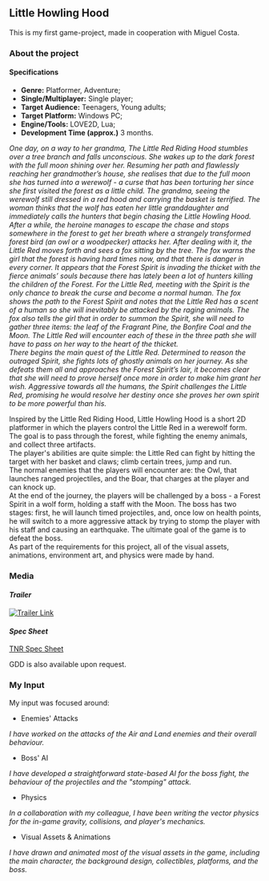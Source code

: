## Little Howling Hood

This is my first game-project, made in cooperation with Miguel Costa.

### **About the project** 

#### **Specifications**

+ **Genre:** Platformer, Adventure;
+ **Single/Multiplayer:** Single player;
+ **Target Audience:** Teenagers, Young adults;
+ **Target Platform:** Windows PC;
+ **Engine/Tools:** LOVE2D, Lua;
+ **Development Time (approx.)** 3 months.

*One day, on a way to her grandma, The Little Red Riding Hood stumbles over a tree branch and falls unconscious. She wakes up to the dark forest with the full moon shining over her. Resuming her path and flawlessly reaching her grandmother’s house, she realises that due to the full moon she has turned into a werewolf - a curse that has been torturing her since she first visited the forest as a little child. The grandma, seeing the werewolf still dressed in a red hood and carrying the basket is terrified. The woman thinks that the wolf has eaten her little granddaughter and immediately calls the hunters that begin chasing the Little Howling Hood.  
After a while, the heroine manages to escape the chase and stops somewhere in the forest to get her breath where a strangely transformed forest bird (an owl or a woodpecker) attacks her. After dealing with it, the Little Red moves forth and sees a fox sitting by the tree. The fox warns the girl that the forest is having hard times now, and that there is danger in every corner. It appears that the Forest Spirit is invading the thicket with the fierce animals’ souls because there has lately been a lot of hunters killing the children of the Forest. For the Little Red, meeting with the Spirit is the only chance to break the curse and become a normal human. The fox shows the path to the Forest Spirit and notes that the Little Red has a scent of a human so she will inevitably be attacked by the raging animals. The fox also tells the girl that in order to summon the Spirit, she will need to gather three items: the leaf of the Fragrant Pine, the Bonfire Coal and the Moon. The Little Red will encounter each of these in the three path she will have to pass on her way to the heart of the thicket.  
There begins the main quest of the Little Red. Determined to reason the outraged Spirit, she fights lots of ghostly animals on her journey. As she defeats them all and approaches the Forest Spirit’s lair, it becomes clear that she will need to prove herself once more in order to make him grant her wish. Aggressive towards all the humans, the Spirit challenges the Little Red, promising he would resolve her destiny once she proves her own spirit to be more powerful than his.*

Inspired by the Little Red Riding Hood, Little Howling Hood is a short 2D platformer in which the players control the Little Red in a werewolf form. The goal is to pass through the forest, while fighting the enemy animals, and collect three artifacts.  
The player's abilities are quite simple: the Little Red can fight by hitting the target with her basket and claws; climb certain trees, jump and run.  
The normal enemies that the players will encounter are: the Owl, that launches ranged projectiles, and the Boar, that charges at the player and can knock up.  
At the end of the journey, the players will be challenged by a boss - a Forest Spirit in a wolf form, holding a staff with the Moon. The boss has two stages: first, he will launch timed projectiles, and, once low on health points, he will switch to a more aggressive attack by trying to stomp the player with his staff and causing an earthquake. The ultimate goal of the game is to defeat the boss.  
As part of the requirements for this project, all of the visual assets, animations, environment art, and physics were made by hand.  

### **Media**


#### *Trailer*

[![Trailer Link](https://img.youtube.com/vi/AFegcuIMJ3k/0.jpg)](https://youtu.be/AFegcuIMJ3k)

#### *Spec Sheet*

[TNR Spec Sheet](/pdf/Spec.pdf)


GDD is also available upon request.

### **My Input**

My input was focused around: 

+ Enemies' Attacks  

*I have worked on the attacks of the Air and Land enemies and their overall behaviour.*

+ Boss' AI  

*I have developed a straightforward state-based AI for the boss fight, the behaviour of the projectiles and the "stomping" attack.*

+ Physics  

*In a collaboration with my colleague, I have been writing the vector physics for the in-game gravity, collisions, and player's mechanics.*

+ Visual Assets & Animations  

*I have drawn and animated most of the visual assets in the game, including the main character, the background design, collectibles, platforms, and the boss.*




